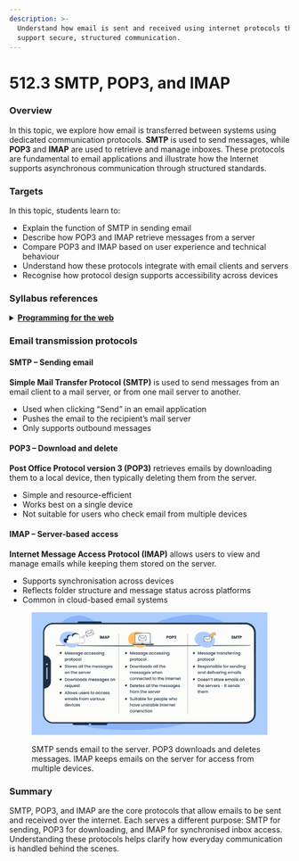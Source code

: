 ```yaml
---
description: >-
  Understand how email is sent and received using internet protocols that
  support secure, structured communication.
---
```


# 512.3 SMTP, POP3, and IMAP

### Overview

In this topic, we explore how email is transferred between systems using dedicated communication protocols. **SMTP** is used to send messages, while **POP3** and **IMAP** are used to retrieve and manage inboxes. These protocols are fundamental to email applications and illustrate how the Internet supports asynchronous communication through structured standards.

### Targets

In this topic, students learn to:

* Explain the function of SMTP in sending email
* Describe how POP3 and IMAP retrieve messages from a server
* Compare POP3 and IMAP based on user experience and technical behaviour
* Understand how these protocols integrate with email clients and servers
* Recognise how protocol design supports accessibility across devices

### Syllabus references

<details>

<summary><a href="https://curriculum.nsw.edu.au/learning-areas/tas/software-engineering-11-12-2022/content/year-12/fa6aab137e"><strong>Programming for the web</strong></a></summary>

**Data transmission using the web**

* Investigate and describe the function of web protocols
  * SMTP, POP3, IMAP

</details>

### Email transmission protocols

#### SMTP – Sending email

**Simple Mail Transfer Protocol (SMTP)** is used to send messages from an email client to a mail server, or from one mail server to another.

* Used when clicking “Send” in an email application
* Pushes the email to the recipient’s mail server
* Only supports outbound messages

#### POP3 – Download and delete

**Post Office Protocol version 3 (POP3)** retrieves emails by downloading them to a local device, then typically deleting them from the server.

* Simple and resource-efficient
* Works best on a single device
* Not suitable for users who check email from multiple devices

#### IMAP – Server-based access

**Internet Message Access Protocol (IMAP)** allows users to view and manage emails while keeping them stored on the server.

* Supports synchronisation across devices
* Reflects folder structure and message status across platforms
* Common in cloud-based email systems

<figure><img src="../../../.gitbook/assets/image (45).png" alt=""><figcaption><p>SMTP sends email to the server. POP3 downloads and deletes messages. IMAP keeps emails on the server for access from multiple devices.</p></figcaption></figure>

### Summary

SMTP, POP3, and IMAP are the core protocols that allow emails to be sent and received over the internet. Each serves a different purpose: SMTP for sending, POP3 for downloading, and IMAP for synchronised inbox access. Understanding these protocols helps clarify how everyday communication is handled behind the scenes.
